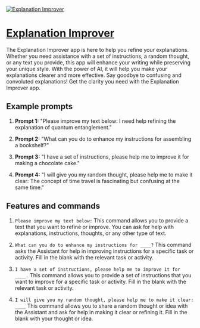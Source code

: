 [![Explanation Improver](https://files.oaiusercontent.com/file-mUm4CQtq1QWJpRbTm2JxV7el?se=2123-10-16T22%3A59%3A28Z&sp=r&sv=2021-08-06&sr=b&rscc=max-age%3D31536000%2C%20immutable&rscd=attachment%3B%20filename%3Da4403ebf-72e1-42cb-acda-ba149639c513.png&sig=o93w/j9/RZYVpoUNUfRlsJqiMd14iBnKgFZqAp8SfRQ%3D)](https://chat.openai.com/g/g-q3SoxJunb-explanation-improver)

# [Explanation Improver](https://chat.openai.com/g/g-q3SoxJunb-explanation-improver)

The Explanation Improver app is here to help you refine your explanations. Whether you need assistance with a set of instructions, a random thought, or any text you provide, this app will enhance your writing while preserving your unique style. With the power of AI, it will help you make your explanations clearer and more effective. Say goodbye to confusing and convoluted explanations! Get the clarity you need with the Explanation Improver app.

## Example prompts

1. **Prompt 1:** "Please improve my text below: I need help refining the explanation of quantum entanglement."

2. **Prompt 2:** "What can you do to enhance my instructions for assembling a bookshelf?"

3. **Prompt 3:** "I have a set of instructions, please help me to improve it for making a chocolate cake."

4. **Prompt 4:** "I will give you my random thought, please help me to make it clear: The concept of time travel is fascinating but confusing at the same time."

## Features and commands

1. `Please improve my text below:` This command allows you to provide a text that you want to refine or improve. You can ask for help with explanations, instructions, thoughts, or any other type of text.

2. `What can you do to enhance my instructions for ____?` This command asks the Assistant for help in improving instructions for a specific task or activity. Fill in the blank with the relevant task or activity.

3. `I have a set of instructions, please help me to improve it for ____.` This command allows you to provide a set of instructions that you want to improve for a specific task or activity. Fill in the blank with the relevant task or activity.

4. `I will give you my random thought, please help me to make it clear: ____` This command allows you to share a random thought or idea with the Assistant and ask for help in making it clear or refining it. Fill in the blank with your thought or idea.